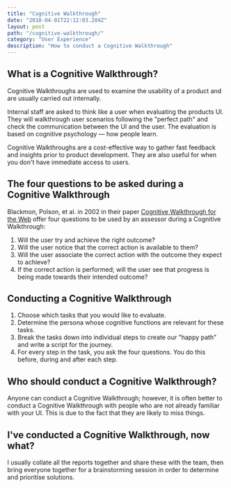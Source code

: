 ```yaml
---
title: "Cognitive Walkthrough"
date: "2018-04-01T22:12:03.284Z"
layout: post
path: "/cognitive-walkthrough/"
category: "User Experience"
description: "How to conduct a Cognitive Walkthrough"
---
```


## What is a Cognitive Walkthrough?

Cognitive Walkthroughs are used to examine the usability of a product and are usually carried out internally.

Internal staff are asked to think like a user when evaluating the products UI. They will walkthrough user scenarios following the "perfect path" and check the communication between the UI and the user. The evaluation is based on cognitive psychology — how people learn.

Cognitive Walkthroughs are a cost-effective way to gather fast feedback and insights prior to product development. They are also useful for when you don't have immediate access to users.

## The four questions to be asked during a Cognitive Walkthrough

Blackmon, Polson, et al. in 2002 in their paper [Cognitive Walkthrough for the Web](http://autocww2.colorado.edu/~blackmon/Papers/BlackmonEtAlCHI2002.pdf) offer four questions to be used by an assessor during a Cognitive Walkthrough:

1. Will the user try and achieve the right outcome?
2. Will the user notice that the correct action is available to them?
3. Will the user associate the correct action with the outcome they expect to achieve?
4. If the correct action is performed; will the user see that progress is being made towards their intended outcome?

## Conducting a Cognitive Walkthrough

1. Choose which tasks that you would like to evaluate.
2. Determine the persona whose cognitive functions are relevant for these tasks.
3. Break the tasks down into individual steps to create our "happy path" and write a script for the journey.
4. For every step in the task, you ask the four questions. You do this before, during and after each step.

## Who should conduct a Cognitive Walkthrough?

Anyone can conduct a Cognitive Walkthrough; however, it is often better to conduct a Cognitive Walkthrough with people who are not already familiar with your UI. This is due to the fact that they are likely to miss things.

## I've conducted a Cognitive Walkthrough, now what?

I usually collate all the reports together and share these with the team, then bring everyone together for a brainstorming session in order to determine and prioritise solutions.
